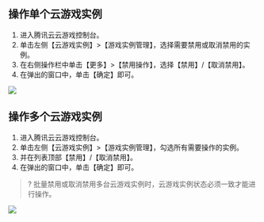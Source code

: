 ## 操作单个云游戏实例
1. 进入腾讯云云游戏控制台。
2. 单击左侧【云游戏实例】>【游戏实例管理】，选择需要禁用或取消禁用的实例。
3. 在右侧操作栏中单击【更多】>【禁用操作】，选择【禁用】/【取消禁用】。
3. 在弹出的窗口中，单击【确定】即可。

![](https://main.qcloudimg.com/raw/530e0d2257cb3ba30b9494864fa5a3df.png)

## 操作多个云游戏实例

1. 进入腾讯云云游戏控制台。
2. 单击左侧【云游戏实例】>【游戏实例管理】，勾选所有需要操作的实例。
3. 并在列表顶部【禁用】/【取消禁用】。
3. 在弹出的窗口中，单击【确定】即可。

>? 批量禁用或取消禁用多台云游戏实例时，云游戏实例状态必须一致才能进行操作。

![](https://main.qcloudimg.com/raw/27c4744b256e739f18f5cc88adc27894.png)
 
